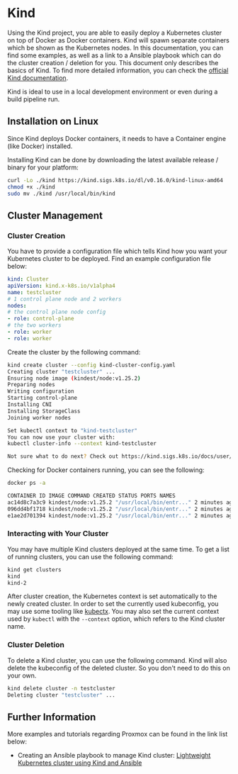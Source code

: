 # Kind

Using the Kind project, you are able to easily deploy a Kubernetes cluster on top of Docker as Docker containers. Kind will spawn separate containers which be shown as the Kubernetes nodes. In this documentation, you can find some examples, as well as a link to a Ansible playbook which can do the cluster creation / deletion for you. This document only describes the basics of Kind. To find more detailed information, you can check the [official Kind documentation](https://kind.sigs.k8s.io/docs/user/quick-start/).

Kind is ideal to use in a local development environment or even during a build pipeline run.

## Installation on Linux

Since Kind deploys Docker containers, it needs to have a Container engine (like Docker) installed.

Installing Kind can be done by downloading the latest available release / binary for your platform:

```bash
curl -Lo ./kind https://kind.sigs.k8s.io/dl/v0.16.0/kind-linux-amd64
chmod +x ./kind
sudo mv ./kind /usr/local/bin/kind
```

## Cluster Management

### Cluster Creation

You have to provide a configuration file which tells Kind how you want your Kubernetes cluster to be deployed. Find an example configuration file below:

```yaml
kind: Cluster
apiVersion: kind.x-k8s.io/v1alpha4
name: testcluster
# 1 control plane node and 2 workers
nodes:
# the control plane node config
- role: control-plane
# the two workers
- role: worker
- role: worker
```

Create the cluster by the following command:

```bash
kind create cluster --config kind-cluster-config.yaml
Creating cluster "testcluster" ...
Ensuring node image (kindest/node:v1.25.2)
Preparing nodes
Writing configuration
Starting control-plane
Installing CNI
Installing StorageClass
Joining worker nodes

Set kubectl context to "kind-testcluster"
You can now use your cluster with:
kubectl cluster-info --context kind-testcluster

Not sure what to do next? Check out https://kind.sigs.k8s.io/docs/user/quick-start/
```

Checking for Docker containers running, you can see the following:

```bash
docker ps -a

CONTAINER ID IMAGE COMMAND CREATED STATUS PORTS NAMES
ac14d8c7a3c9 kindest/node:v1.25.2 "/usr/local/bin/entr..." 2 minutes ago Up About a minute testcluster-worker2
096dd4bf1718 kindest/node:v1.25.2 "/usr/local/bin/entr..." 2 minutes ago Up About a minute 127.0.0.1:42319->6443/tcp testcluster-control-plane
e1ae2d701394 kindest/node:v1.25.2 "/usr/local/bin/entr..." 2 minutes ago Up About a minute testcluster-worker
```

### Interacting with Your Cluster

You may have multiple Kind clusters deployed at the same time. To get a list of running clusters, you can use the following command:

```bash
kind get clusters
kind
kind-2
```

After cluster creation, the Kubernetes context is set automatically to the newly created cluster. In order to set the currently used kubeconfig, you may use some tooling like [kubectx](https://github.com/ahmetb/kubectx). You may also set the current context used by `kubectl` with the `--context` option, which refers to the Kind cluster name.

### Cluster Deletion

To delete a Kind cluster, you can use the following command. Kind will also delete the kubeconfig of the deleted cluster. So you don't need to do this on your own.

```bash
kind delete cluster -n testcluster
Deleting cluster "testcluster" ...
```

## Further Information

More examples and tutorials regarding Proxmox can be found in the link list below:

- Creating an Ansible playbook to manage Kind cluster: [Lightweight Kubernetes cluster using Kind and Ansible](https://thedatabaseme.de/2022/04/22/lightweight-kubernetes-cluster-using-kind-and-ansible/)
